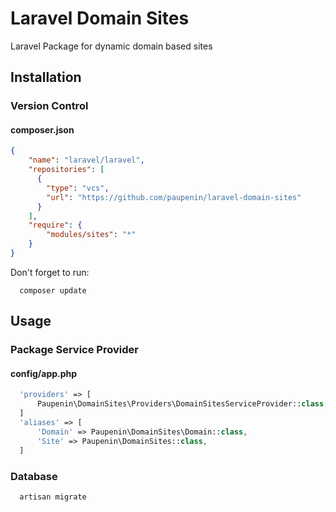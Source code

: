 # Laravel Domain Sites
Laravel Package for dynamic domain based sites

## Installation
### Version Control
#### composer.json
```json
{
    "name": "laravel/laravel",
    "repositories": [
      {
        "type": "vcs",
        "url": "https://github.com/paupenin/laravel-domain-sites"
      }
    ],
    "require": {
        "modules/sites": "*"
    }
}
```

Don't forget to run:
```
  composer update
```

## Usage

### Package Service Provider
#### config/app.php
```php
  'providers' => [
      Paupenin\DomainSites\Providers\DomainSitesServiceProvider::class,
  ]
  'aliases' => [
      'Domain' => Paupenin\DomainSites\Domain::class,
      'Site' => Paupenin\DomainSites::class,
  ]
```

### Database
```
  artisan migrate
```
